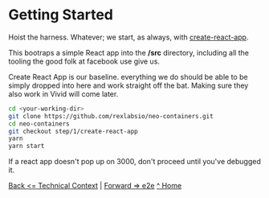 # Getting Started

Hoist the harness. Whatever; we start, as always, with 
[create-react-app](./create-react-app.html).

This bootraps a simple React app into the __/src__ directory, 
including all the tooling the good folk at facebook use give us. 

Create React App is our baseline. everything we do should be able 
to be simply dropped into here and work straight off the bat. 
Making sure they also work in Vivid will come later.

```bash
cd <your-working-dir>
git clone https://github.com/rexlabsio/neo-containers.git
cd neo-containers
git checkout step/1/create-react-app
yarn
yarn start
```

If a react app doesn't pop up on 3000, 
don't proceed until you've debugged it.


[Back <= Technical Context](./technical_context.html) | [Forward => e2e](./e2e.html) 
[^ Home](../index.html)
